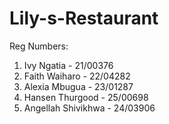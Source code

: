 # Lily-s-Restaurant
Reg Numbers:
1) Ivy Ngatia - 21/00376
2) Faith Waiharo - 22/04282
3) Alexia Mbugua - 23/01287
4) Hansen Thurgood - 25/00698
5) Angellah Shivikhwa - 24/03906
